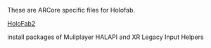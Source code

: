 These are ARCore specific files for Holofab.

[HoloFab2](https://holofab.github.io/)

install packages of Muliplayer HALAPI and XR Legacy Input Helpers
